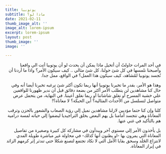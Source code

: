 ```yaml
---
title: يوتوبيا
subtitle: ماذا لو؟
date: 2021-02-11
thumb_image_alt: ''
image_alt: lorem-ipsum
excerpt: lorem-ipsum
layout: post
thumb_image: ''
image: ''

---
```

<div dir="rtl">
في أحد المرات حاولتُ أن أتخيل ماذا يمكن أن يحدث لو أن يوتوبيا أتت الي واقعنا وأصبحنا نلمسها في كل شئ حولنا، كل شئ مثالي .. كيف سيكون الأمر؟ واذا ما أردنا أن نُجسد يوتوبيا لمُشاهد، كيف سيكون هذا العمل؟ في الواقع، ممل جدا.

وهذا هو الأمر، بقدر ما تخبرنا يوتوبيا أنها ربما تكون أكثر شئ نرغبه
تخبرنا أيضا أنه وفي حال كنا مشاهدين لن يتطلب الأمر أكثر من بضعة دقائق قبل أن ندير ظهورنا للواقفين علي خشبة المسرح أو نغلق شاشاتنا أو ربما نغلق أعيننا. في النهاية، من يتحمل عرض متواصل لتسلسل من الأحداث المثالية؟ أين الحبكة؟ لا معاناة؟!

كلنا وإن كنا حتما مؤديين لازلنا مشاهدين نميل إلي رؤية الصعاب والشعور بالحزن وترقب المعاناة وهي تتجسد أمامنا بل يهم البعض بخلق التراجيديا ليضفوا إلي حياته لمسة درامية هم بالتأكيد في غني عنها.

بل يأخذون الأمر إلي مستوي آخر ويبدأون في مشاركة كل كبيرة وصغيرة من تفاصيل المعاناة التي يمرون بها -او يظنون أنها كذلك- في محاولة غير مباشرة طويلة المدي لانتزاع الجَلَد وسحق بقايا الأمل التي لا تكاد تجتمع لتصنع شكلا حتي تندثر إثر كرمهم الزائد في إبراز المعاناة.

</div>